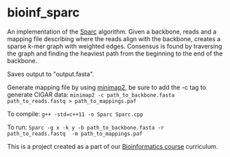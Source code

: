 # bioinf_sparc 

An implementation of the [Sparc](https://peerj.com/articles/2016.pdf) algorithm.
Given a backbone, reads and a mapping file describing where the reads align with the backbone, creates a sparse k-mer graph with weighted edges. Consensus is found by traversing the graph and finding the heaviest path from the beginning to the end of the backbone.

Saves output to "output.fasta".

Generate mapping file by using [minimap2](https://github.com/lh3/minimap2), be sure to add the -c tag to generate CIGAR data:
`minimap2 -c path_to_backbone.fasta path_to_reads.fastq > path_to_mappings.paf`

To compile:
`g++ -std=c++11 -o Sparc Sparc.cpp`

To run:
`Sparc -g x -k y -b path_to_backbone.fasta -r path_to_reads.fastq  -m path_to_mappings.paf `

This is a project created as a part of our [Bioinformatics course](http://www.fer.unizg.hr/predmet/bio) curriculum.
